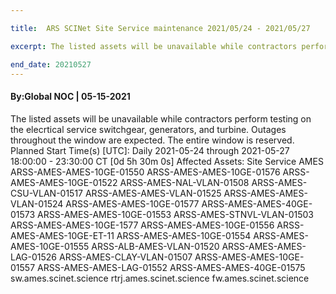 ```yaml
---

title:  ARS SCINet Site Service maintenance 2021/05/24 - 2021/05/27

excerpt: The listed assets will be unavailable while contractors perform testing on the elecrtical service switchgear, generators, and turbine. Outages throughout the window are expected.

end_date: 20210527
---
```

#### By:Global NOC  |  05-15-2021 

The listed assets will be unavailable while contractors perform testing	on the elecrtical service switchgear,	generators, and turbine. Outages throughout the	window are expected. The entire window is	reserved.  
Planned Start Time(s) [UTC]:     Daily 2021-05-24 through 2021-05-27 18:00:00 - 23:30:00 CT [0d 5h 30m 0s]
Affected Assets:
                        Site Service AMES
                        ARSS-AMES-AMES-10GE-01550
                        ARSS-AMES-AMES-10GE-01576
                        ARSS-AMES-AMES-10GE-01522
                        ARSS-AMES-NAL-VLAN-01508
                        ARSS-AMES-CSU-VLAN-01517
                        ARSS-AMES-AMES-VLAN-01525
                        ARSS-AMES-AMES-VLAN-01524
                        ARSS-AMES-AMES-10GE-01577
                        ARSS-AMES-AMES-40GE-01573
                        ARSS-AMES-AMES-10GE-01553
                        ARSS-AMES-STNVL-VLAN-01503
                        ARSS-AMES-AMES-10GE-1577
                        ARSS-AMES-AMES-10GE-01556
                        ARSS-AMES-AMES-10GE-ET-11
                        ARSS-AMES-AMES-10GE-01554
                        ARSS-AMES-AMES-10GE-01555
                        ARSS-ALB-AMES-VLAN-01520
                        ARSS-AMES-AMES-LAG-01526
                        ARSS-AMES-CLAY-VLAN-01507
                        ARSS-AMES-AMES-10GE-01557
                        ARSS-AMES-AMES-LAG-01552
                        ARSS-AMES-AMES-40GE-01575
                        sw.ames.scinet.science
                        rtrj.ames.scinet.science
                        fw.ames.scinet.science 
